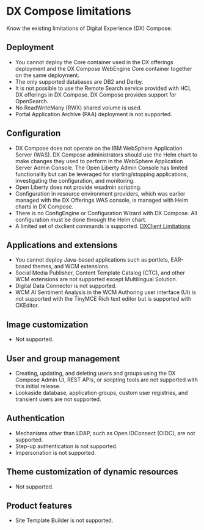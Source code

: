 # DX Compose limitations 

Know the existing limitations of Digital Experience (DX) Compose.

## Deployment

- You cannot deploy the Core container used in the DX offerings deployment and the DX Compose WebEngine Core container together on the same deployment.
- The only supported databases are DB2 and Derby.
- It is not possible to use the Remote Search service provided with HCL DX offerings in DX Compose. DX Compose provides support for OpenSearch.
- No ReadWriteMany (RWX) shared volume is used.
- Portal Application Archive (PAA) deployment is not supported.

## Configuration
 
- DX Compose does not operate on the IBM WebSphere Application Server (WAS). DX Compose administrators should use the Helm chart to make changes they used to perform in the WebSphere Application Server Admin Console. The Open Liberty Admin Console has limited functionality but can be leveraged for starting/stopping applications, investigating the configuration, and monitoring.
- Open Liberty does not provide wsadmin scripting.
- Configuration in resource environment providers, which was earlier managed with the DX Offerings WAS console, is managed with Helm charts in DX Compose.
- There is no ConfigEngine or Configuration Wizard with DX Compose. All configuration must be done through the Helm chart.
- A limited set of dxclient commands is supported. [DXClient Limitations](../deploy_dx/manage/working_with_compose/dxclient.md)

## Applications and extensions

- You cannot deploy Java-based applications such as portlets, EAR-based themes, and WCM extensions.
- Social Media Publisher, Content Template Catalog (CTC), and other WCM extensions are not supported except Multilingual Solution.
- Digital Data Connector is not supported.
- WCM AI Sentiment Analysis in the WCM Authoring user interface (UI) is not supported with the TinyMCE Rich text editor but is supported with CKEditor.

## Image customization

- Not supported.

## User and group management

- Creating, updating, and deleting users and groups using the DX Compose Admin UI, REST APIs, or scripting tools are not supported with this initial release.
- Lookaside database, application groups, custom user registries, and transient users are not supported.

## Authentication

- Mechanisms other than LDAP, such as Open IDConnect (OIDC), are not supported.
- Step-up authentication is not supported.
- Impersonation is not supported.

## Theme customization of dynamic resources

- Not supported.

## Product features

- Site Template Builder is not supported.